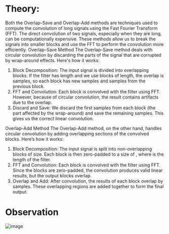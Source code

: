 # Theory: 

Both the Overlap-Save and Overlap-Add methods are techniques used to compute the 
convolution of long signals using the Fast Fourier Transform (FFT). The direct convolution of 
two signals, especially when they are long, can be computationally expensive. These methods 
allow us to break the signals into smaller blocks and use the FFT to perform the convolution 
more efficiently. 
Overlap-Save Method 
The Overlap-Save method deals with circular convolution by discarding the parts of the signal 
that are corrupted by wrap-around effects. Here's how it works: 
1. Block Decomposition: The input signal is divided into overlapping blocks. If the filter has 
length and we use blocks of length, the overlap is  samples, so each block has  new samples 
and  samples from the previous block. 
2. FFT and Convolution: Each block is convolved with the filter using FFT. However, because 
of circular convolution, the result contains artifacts due to the overlap. 
3. Discard and Save: We discard the first samples from each block (the part affected by the 
wrap-around) and save the remaining samples. This gives us the correct linear convolution. 
 
Overlap-Add Method 
The Overlap-Add method, on the other hand, handles circular convolution by adding 
overlapping sections of the convolved blocks. Here’s how it works: 
1. Block Decomposition: The input signal is split into non-overlapping blocks of size. Each 
block is then zero-padded to a size of , where  is the length of the filter. 
2. FFT and Convolution: Each block is convolved with the filter using FFT. Since the blocks 
are zero-padded, the convolution produces valid linear results, but the output blocks overlap. 
3. Overlap and Add: After convolution, the results of each block overlap by samples. These 
overlapping regions are added together to form the final output. 
 # Observation
 ![image](https://github.com/user-attachments/assets/e3ae81b2-19a5-4772-a5a6-a5c890c3faab)

 
 
 
 
 
 
 
 
 
 
 
 
 
 
 
 
 
 
 
 
 
 
 
